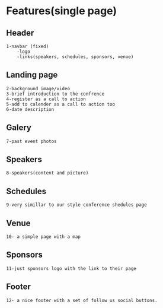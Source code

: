 # Features(single page)

## Header
    1-navbar (fixed)
        -logo
        -links(speakers, schedules, sponsors, venue)
## Landing page
    2-background image/video
    3-brief introduction to the confrence
    4-register as a call to action
    5-add to calender as a call to action too
    6-date description
## Galery
    7-past event photos

## Speakers
    8-speakers(content and picture)

## Schedules
    9-very simillar to our style conference shedules page

## Venue
    10- a simple page with a map

## Sponsors
    11-just sponsors logo with the link to their page

## Footer
    12- a nice footer with a set of follow us social buttons.
